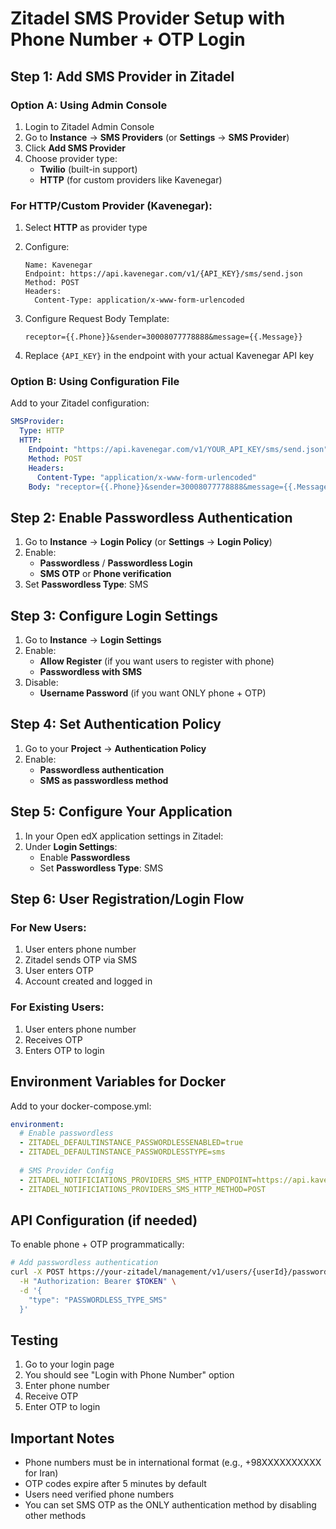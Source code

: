 # Zitadel SMS Provider Setup with Phone Number + OTP Login

## Step 1: Add SMS Provider in Zitadel

### Option A: Using Admin Console

1. Login to Zitadel Admin Console
2. Go to **Instance** → **SMS Providers** (or **Settings** → **SMS Provider**)
3. Click **Add SMS Provider**
4. Choose provider type:
   - **Twilio** (built-in support)
   - **HTTP** (for custom providers like Kavenegar)

### For HTTP/Custom Provider (Kavenegar):

1. Select **HTTP** as provider type
2. Configure:
   ```
   Name: Kavenegar
   Endpoint: https://api.kavenegar.com/v1/{API_KEY}/sms/send.json
   Method: POST
   Headers:
     Content-Type: application/x-www-form-urlencoded
   ```

3. Configure Request Body Template:
   ```
   receptor={{.Phone}}&sender=30008077778888&message={{.Message}}
   ```

4. Replace `{API_KEY}` in the endpoint with your actual Kavenegar API key

### Option B: Using Configuration File

Add to your Zitadel configuration:

```yaml
SMSProvider:
  Type: HTTP
  HTTP:
    Endpoint: "https://api.kavenegar.com/v1/YOUR_API_KEY/sms/send.json"
    Method: POST
    Headers:
      Content-Type: "application/x-www-form-urlencoded"
    Body: "receptor={{.Phone}}&sender=30008077778888&message={{.Message}}"
```

## Step 2: Enable Passwordless Authentication

1. Go to **Instance** → **Login Policy** (or **Settings** → **Login Policy**)
2. Enable:
   - **Passwordless** / **Passwordless Login**
   - **SMS OTP** or **Phone verification**
3. Set **Passwordless Type**: SMS

## Step 3: Configure Login Settings

1. Go to **Instance** → **Login Settings**
2. Enable:
   - **Allow Register** (if you want users to register with phone)
   - **Passwordless with SMS**
3. Disable:
   - **Username Password** (if you want ONLY phone + OTP)

## Step 4: Set Authentication Policy

1. Go to your **Project** → **Authentication Policy**
2. Enable:
   - **Passwordless authentication**
   - **SMS as passwordless method**

## Step 5: Configure Your Application

1. In your Open edX application settings in Zitadel:
2. Under **Login Settings**:
   - Enable **Passwordless**
   - Set **Passwordless Type**: SMS

## Step 6: User Registration/Login Flow

### For New Users:
1. User enters phone number
2. Zitadel sends OTP via SMS
3. User enters OTP
4. Account created and logged in

### For Existing Users:
1. User enters phone number
2. Receives OTP
3. Enters OTP to login

## Environment Variables for Docker

Add to your docker-compose.yml:

```yaml
environment:
  # Enable passwordless
  - ZITADEL_DEFAULTINSTANCE_PASSWORDLESSENABLED=true
  - ZITADEL_DEFAULTINSTANCE_PASSWORDLESSTYPE=sms
  
  # SMS Provider Config
  - ZITADEL_NOTIFICIATIONS_PROVIDERS_SMS_HTTP_ENDPOINT=https://api.kavenegar.com/v1/YOUR_API_KEY/sms/send.json
  - ZITADEL_NOTIFICIATIONS_PROVIDERS_SMS_HTTP_METHOD=POST
```

## API Configuration (if needed)

To enable phone + OTP programmatically:

```bash
# Add passwordless authentication
curl -X POST https://your-zitadel/management/v1/users/{userId}/passwordless \
  -H "Authorization: Bearer $TOKEN" \
  -d '{
    "type": "PASSWORDLESS_TYPE_SMS"
  }'
```

## Testing

1. Go to your login page
2. You should see "Login with Phone Number" option
3. Enter phone number
4. Receive OTP
5. Enter OTP to login

## Important Notes

- Phone numbers must be in international format (e.g., +98XXXXXXXXXX for Iran)
- OTP codes expire after 5 minutes by default
- Users need verified phone numbers
- You can set SMS OTP as the ONLY authentication method by disabling other methods